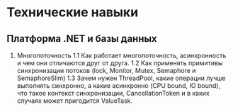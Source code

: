 # Технические навыки
## Платформа .NET и базы данных

1. Многопоточность
	1.1 Как работает многопоточность, асинхронность и чем они отличаются друг от друга. 
	1.2 Как применять примитивы синхронизации потоков (lock, Monitor, Mutex, Semaphore и SemaphoreSlim)
	1.3 Зачем нужен ThreadPool, какие операции лучше выполнять синхронно, а какие асинхронно (CPU bound, IO bound), что такое контекст синхронизации, CancellationToken и в каких случаях может пригодится ValueTask.



